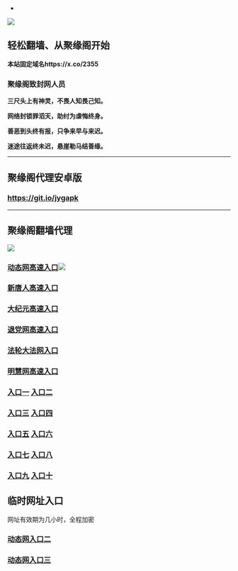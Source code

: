 * 
![](https://raw.githubusercontent.com/hao369/a/master/j.jpg)



## 轻松翻墙、从聚缘阁开始

**本站固定域名https://x.co/2355**

### 聚缘阁致封网人员

**三尺头上有神灵，不畏人知畏己知。**

**网络封锁罪滔天，助纣为虐悔终身。**

**善恶到头终有报，只争来早与来迟。**

**迷途往返终未迟，悬崖勒马结善缘。**

***



##  聚缘阁代理安卓版

### https://git.io/jygapk


***



## 聚缘阁翻墙代理 

![](https://raw.githubusercontent.com/hao369/a/master/wx2.jpg)


### [动态网高速入口](https://5ism0d90kd.execute-api.us-east-2.amazonaws.com/6558/?id=2)![](https://raw.githubusercontent.com/hao369/a/master/jygdl.gif)


### [新唐人高速入口](https://5ism0d90kd.execute-api.us-east-2.amazonaws.com/6558/?id=5)

### [大纪元高速入口](https://5ism0d90kd.execute-api.us-east-2.amazonaws.com/6558/?id=7)

### [退党网高速入口](https://5ism0d90kd.execute-api.us-east-2.amazonaws.com/6558/?id=8)

### [法轮大法网入口](https://5ism0d90kd.execute-api.us-east-2.amazonaws.com/6558/?id=15)

### [明慧网高速入口](https://5ism0d90kd.execute-api.us-east-2.amazonaws.com/6558/?id=3)


### **[入口一](http://x.co/2244)** **[入口二](http://x.co/3824)**


### **[入口三](https://s3.eu-central-1.amazonaws.com/jyg3/index.html)**  **[入口四](https://s3-ap-southeast-1.amazonaws.com/jyg4/index.html)**

### **[入口五](https://s3.ap-south-1.amazonaws.com/jyg5/index.html)**  **[入口六](https://s3-us-west-1.amazonaws.com/jyg6/index.html)**


###  **[入口七](https://s3-us-west-2.amazonaws.com/jyg7/index.html)**  **[入口八](https://s3-eu-west-1.amazonaws.com/jyg8/index.html)**


###  **[入口九](https://s3-ap-northeast-1.amazonaws.com/jyg9/index.html)**  **[入口十](https://s3.amazonaws.com/dtw/index.html)**



## 临时网址入口 

网址有效期为几小时，全程加密

### [动态网入口二](https://x.co/ddg)

### [动态网入口三](https://x.co/ddf)



